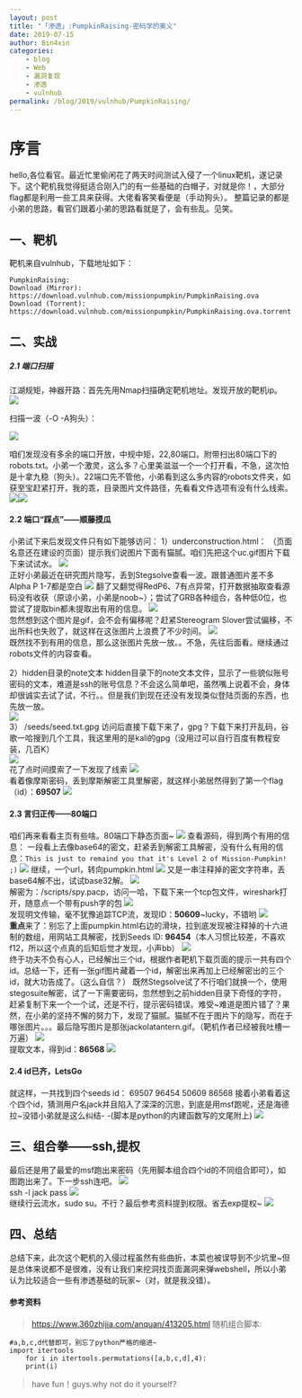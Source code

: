 ```yaml
---
layout: post
title: "「渗透」:PumpkinRaising-密码学的奥义"
date: 2019-07-15
author: Bin4xin
categories:
    - blog
    - Web
    - 漏洞复现
    - 渗透
    - vulnhub
permalink: /blog/2019/vulnhub/PumpkinRaising/
---
```


# 序言
hello,各位看官。最近忙里偷闲花了两天时间测试入侵了一个linux靶机，遂记录下。这个靶机我觉得挺适合刚入门的有一些基础的白帽子，对就是你！，大部分flag都是利用一些工具来获得。大佬看客笑看便是（手动狗头）。
整篇记录的都是小弟的思路，看官们跟着小弟的思路看就是了，会有些乱。见笑。
## 一、靶机
靶机来自vulnhub，下载地址如下：
```applescript
PumpkinRaising:
Download (Mirror): https://download.vulnhub.com/missionpumpkin/PumpkinRaising.ova
Download (Torrent): https://download.vulnhub.com/missionpumpkin/PumpkinRaising.ova.torrent
```
## 二、实战
##### 2.1 端口扫描
江湖规矩，神器开路：首先先用Nmap扫描确定靶机地址。发现开放的靶机ip。
![](https://p0.ssl.qhimg.com/t010c1840c959e8134a.png)

扫描一波（-O -A狗头）：

![](https://p3.ssl.qhimg.com/t01ff194e901205f336.png)

咱们发现没有多余的端口开放，中规中矩，22,80端口。附带扫出80端口下的robots.txt。小弟一个激灵，这么多？心里美滋滋一个一个打开看，不急，这次怕是十拿九稳（狗头）。22端口先不管他，小弟看到这么多内容的robots文件夹，如获至宝赶紧打开，我的乖，目录图片文件路径，先看看文件选项有没有什么线索。<br>
![](https://p3.ssl.qhimg.com/t01baf77d7e52ab7671.png)![](https://p2.ssl.qhimg.com/t01592ff5c4fb16339d.png)
#### 2.2 端口“踩点”——顺藤摸瓜
小弟试下来后发现文件只有如下能够访问：
 1）underconstruction.html：
（页面名意还在建设的页面）提示我们说图片下面有猫腻。咱们先把这个uc.gif图片下载下来试试水。
![](https://p5.ssl.qhimg.com/t0187d8d32b5c34eab1.png)<br>
正好小弟最近在研究图片隐写，丢到Stegsolve查看一波。跟普通图片差不多Alpha P 1-7都是空白
![](https://p2.ssl.qhimg.com/t01deeefa1b992646e8.png)
翻了又翻觉得RedP6、7有点异常，打开数据抽取查看源码没有收获（原谅小弟，小弟是noob~）；尝试了GRB各种组合，各种低0位，也尝试了提取bin都未提取出有用的信息。
![](https://p4.ssl.qhimg.com/t0119028a6f161c523b.png)<br>
忽然想到这个图片是gif，会不会有偏移呢？赶紧Stereogram Slover尝试偏移，不出所料也失败了，就这样在这张图片上浪费了不少时间。
![](https://p4.ssl.qhimg.com/t0121b77613838ce873.png)
<br>既然找不到有用的信息，那么这张图片先放一放。。不急，先往后面看。继续通过robots文件的内容查看。

 2）hidden目录的note文本
hidden目录下的note文本文件，显示了一些貌似账号密码的文本，难道是ssh的账号信息？不会这么简单吧，虽然嘴上说着不会，身体却很诚实去试了试，不行。。但是我们到现在还没有发现类似登陆页面的东西，也先放一放。<br>
![](https://p1.ssl.qhimg.com/t013f3a0f87bf8a5db2.png)<br>
 3） /seeds/seed.txt.gpg
访问后直接下载下来了，gpg？下载下来打开乱码，谷歌一哈搜到几个工具，我这里用的是kali的gpg（没用过可以自行百度有教程安装，几百K）<br>
![](https://p2.ssl.qhimg.com/t0141c9da199cb4f8b7.png)<br>
花了点时间摸索了一下发现了线索
![](https://p2.ssl.qhimg.com/t0140326759f7867d7e.png)<br>
看着像摩斯密码，丢到摩斯解密工具里解密，就这样小弟居然得到了第一个flag（id）：**69507**
![](https://p2.ssl.qhimg.com/t016ccf5c2ddccde9b6.png)<br>
#### 2.3 言归正传——80端口
咱们再来看看主页有些啥。80端口下静态页面~
![](https://p3.ssl.qhimg.com/t0151ecbad4d6538b86.png)
查看源码，得到两个有用的信息：
一段看上去像base64的密文，赶紧丢到解密工具解密，没有什么有用的信息：`This is just to remaind you that it's Level 2 of Mission-Pumpkin! ;)`
![](https://p0.ssl.qhimg.com/t01ceac35471f870459.png)
继续，一个url，转向pumpkin.html
![](https://p0.ssl.qhimg.com/t01dcbb84eaf2f983cb.png)
又是一串注释掉的密文字符串，丢base64解不出，试试base32解。
![](https://p4.ssl.qhimg.com/t013cdaaebc0abb1e13.png)<br>
解密为：/scripts/spy.pacp，访问一哈，下载下来一个tcp包文件，wireshark打开，随意点一个带有push字的包
![](https://p4.ssl.qhimg.com/t01a547d231be61f95d.png)<br>
发现明文传输，毫不犹豫追踪TCP流，发现ID：**50609**~lucky，不错哟
![](https://p0.ssl.qhimg.com/t01bdb3bf118ca2bfe9.png)<br>
**重点**来了：别忘了上面pumpkin.html右边的滑块，拉到底发现被注释掉的十六进制的数组，用网站工具解密，找到Seeds ID: **96454**（本人习惯比较差，不喜欢f12，所以这个点真的后知后觉才发现，小声bb）
![](https://p1.ssl.qhimg.com/t019011a2365ec4ab70.png)<br>
终于功夫不负有心人，已经解出三个id，根据作者靶机下载页面的提示一共有四个id。总结一下，还有一张gif图片藏着一个id，解密出来再加上已经解密出的三个id，就大功告成了。（这么自信？）
既然Stegsolve试了不行咱们就换一个，使用stegosuite解密，试了一下需要密码，忽然想到之前hidden目录下奇怪的字符，赶紧复制下来一个一个试，还是不行，提示密码错误。难受~难道是图片错了？果然，在小弟的坚持不懈的努力下，发现了猫腻。猫腻不在于图片下的隐写，而在于哪张图片。。。最后隐写图片是那张jackolatantern.gif。（靶机作者已经被我吐槽一万遍）
![](https://p0.ssl.qhimg.com/t01b84499f6fcadf696.png)<br>
提取文本，得到id：**86568**
![](https://p1.ssl.qhimg.com/t012f800923d47719dd.png)<br>
#### 2.4 id已齐，LetsGo
就这样，一共找到四个seeds id： 69507 96454 50609 86568
接着小弟看着这个四个id，猜测用户名jack并且陷入了深深的沉思，到底是用msf跑呢，还是海德拉~没错小弟就是这么纠结- -(脚本是python的内建函数写的文尾附上)
![](https://p5.ssl.qhimg.com/t01055293e5c3e16d1c.png)

## 三、组合拳——ssh,提权
最后还是用了最爱的msf跑出来密码（先用脚本组合四个id的不同组合即可），如图跑出来了。下一步ssh连吧。
![](https://p4.ssl.qhimg.com/t01902662105a1a24ca.png)<br>
ssh -l jack pass
![](https://p0.ssl.qhimg.com/t016216995943e58194.png)<br>
继续行云流水，sudo su。不行？最后参考资料提到权限。省去exp提权~
![](https://p4.ssl.qhimg.com/t01a3327fffc5a4be59.png)<br>

## 四、总结
总结下来，此次这个靶机的入侵过程虽然有些曲折，本菜也被误导到不少坑里~但是总体来说都不是很难，没有让我们来挖洞找页面漏洞来弹webshell，所以小弟认为比较适合一些有渗透基础的玩家~（对，就是我没错）。<br>

#### 参考资料
> https://www.360zhijia.com/anquan/413205.html
随机组合脚本:
```applescript
#a,b,c,d代替即可，别忘了python严格的缩进~
import itertools
	for i in itertools.permutations([a,b,c,d],4):
	print(i)
```
> have fun！guys.why not do it yourself?



